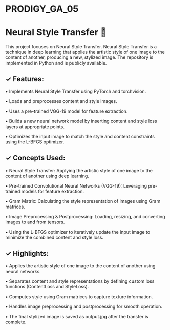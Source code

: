 # PRODIGY_GA_05

# Neural Style Transfer 🤖

This project focuses on Neural Style Transfer. Neural Style Transfer is a technique in deep learning that applies the artistic style of one image to the content of another, producing a new, stylized image. The repository is implemented in Python and is publicly available. 


## ✓ Features:

• Implements Neural Style Transfer using PyTorch and torchvision.

• Loads and preprocesses content and style images.

• Uses a pre-trained VGG-19 model for feature extraction.

• Builds a new neural network model by inserting content and style loss layers at appropriate points.

• Optimizes the input image to match the style and content constraints using the L-BFGS optimizer.


## ✓ Concepts Used:

• Neural Style Transfer: Applying the artistic style of one image to the content of another using deep learning.

• Pre-trained Convolutional Neural Networks (VGG-19): Leveraging pre-trained models for feature extraction.

• Gram Matrix: Calculating the style representation of images using Gram matrices.

• Image Preprocessing & Postprocessing: Loading, resizing, and converting images to and from tensors.

• Using the L-BFGS optimizer to iteratively update the input image to minimize the combined content and style loss.


## ✓ Highlights:

• Applies the artistic style of one image to the content of another using neural networks.

• Separates content and style representations by defining custom loss functions (ContentLoss and StyleLoss).

• Computes style using Gram matrices to capture texture information.

• Handles image preprocessing and postprocessing for smooth operation.

• The final stylized image is saved as output.jpg after the transfer is complete.

